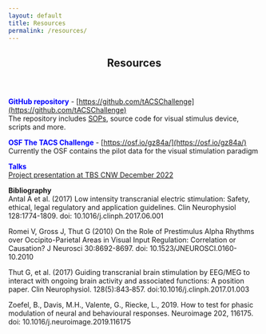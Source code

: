 ```yaml
---
layout: default
title: Resources
permalink: /resources/
---
```


<header>
<h2>Resources</h2>
</header>

<span style="color:blue"><b>GitHub repository</b></span> - [https://github.com/tACSChallenge](https://github.com/tACSChallenge)<br>
The repository includes [SOPs](https://github.com/tACSChallenge/resources), source code for visual stimulus device, scripts and more.


<span style="color:blue"><b>OSF The TACS Challenge</b></span> - [https://osf.io/gz84a/](https://osf.io/gz84a/)<br>
Currently the OSF contains the pilot data for the visual stimulation paradigm

<span style="color:blue"><b>Talks</b></span><br>
[Project presentation at TBS CNW December 2022](https://www.youtube.com/watch?v=alBflLKyZcA)


**Bibliography**<br>
Antal A et al. (2017) Low intensity transcranial electric stimulation: Safety, ethical, legal regulatory and application guidelines. Clin Neurophysiol 128:1774-1809. doi: 10.1016/j.clinph.2017.06.001<br>

Romei V, Gross J, Thut G (2010) On the Role of Prestimulus Alpha Rhythms over Occipito-Parietal Areas in Visual Input Regulation: Correlation or Causation? J Neurosci 30:8692-8697. doi: 10.1523/JNEUROSCI.0160-10.2010<br>

Thut G, et al. (2017) Guiding transcranial brain stimulation by EEG/MEG to interact with ongoing brain activity and associated functions: A position paper. Clin Neurophysiol. 128(5):843‐857. doi:10.1016/j.clinph.2017.01.003<br>

Zoefel, B., Davis, M.H., Valente, G., Riecke, L., 2019. How to test for phasic modulation of neural and behavioural responses. Neuroimage 202, 116175. doi: 10.1016/j.neuroimage.2019.116175
